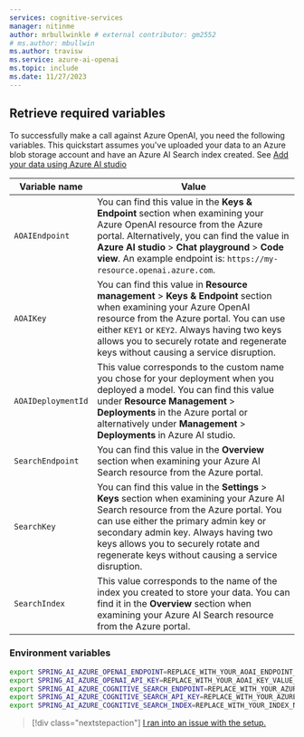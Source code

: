 ```yaml
---
services: cognitive-services
manager: nitinme
author: mrbullwinkle # external contributor: gm2552
# ms.author: mbullwin
ms.author: travisw
ms.service: azure-ai-openai
ms.topic: include
ms.date: 11/27/2023
---
```


## Retrieve required variables

To successfully make a call against Azure OpenAI, you need the following variables. This quickstart assumes you've uploaded your data to an Azure blob storage account and have an Azure AI Search index created. See [Add your data using Azure AI studio](../use-your-data-quickstart.md?pivots=programming-language-studio)

| Variable name      | Value                                                                                                                                                                                                                                                                                                                     |
|--------------------|---------------------------------------------------------------------------------------------------------------------------------------------------------------------------------------------------------------------------------------------------------------------------------------------------------------------------|
| `AOAIEndpoint`     | You can find this value in the **Keys & Endpoint** section when examining your Azure OpenAI resource from the Azure portal. Alternatively, you can find the value in **Azure AI studio** > **Chat playground** > **Code view**. An example endpoint is: `https://my-resource.openai.azure.com`.                           |
| `AOAIKey`          | You can find this value in **Resource management** > **Keys & Endpoint** section when examining your Azure OpenAI resource from the Azure portal. You can use either `KEY1` or `KEY2`. Always having two keys allows you to securely rotate and regenerate keys without causing a service disruption.                     |
| `AOAIDeploymentId` | This value corresponds to the custom name you chose for your deployment when you deployed a model. You can find this value under **Resource Management** > **Deployments** in the Azure portal or alternatively under **Management** > **Deployments** in Azure AI studio.                                                |
| `SearchEndpoint`   | You can find this value in the **Overview** section when examining your Azure AI Search resource from the Azure portal.                                                                                                                                                                                            |
| `SearchKey`        | You can find this value in the **Settings** > **Keys** section when examining your Azure AI Search resource from the Azure portal. You can use either the primary admin key or secondary admin key. Always having two keys allows you to securely rotate and regenerate keys without causing a service disruption. |
| `SearchIndex`      | This value corresponds to the name of the index you created to store your data. You can find it in the **Overview** section when examining your Azure AI Search resource from the Azure portal.                                                                                                                    |

### Environment variables

```bash
export SPRING_AI_AZURE_OPENAI_ENDPOINT=REPLACE_WITH_YOUR_AOAI_ENDPOINT_VALUE_HERE
export SPRING_AI_AZURE_OPENAI_API_KEY=REPLACE_WITH_YOUR_AOAI_KEY_VALUE_HERE
export SPRING_AI_AZURE_COGNITIVE_SEARCH_ENDPOINT=REPLACE_WITH_YOUR_AZURE_SEARCH_RESOURCE_VALUE_HERE
export SPRING_AI_AZURE_COGNITIVE_SEARCH_API_KEY=REPLACE_WITH_YOUR_AZURE_SEARCH_RESOURCE_KEY_VALUE_HERE
export SPRING_AI_AZURE_COGNITIVE_SEARCH_INDEX=REPLACE_WITH_YOUR_INDEX_NAME_HERE
```

> [!div class="nextstepaction"]
> [I ran into an issue with the setup.](https://microsoft.qualtrics.com/jfe/form/SV_0Cl5zkG3CnDjq6O?PLanguage=SPRING&Pillar=AOAI&Product=ownData&Page=quickstart&Section=Set-up)
